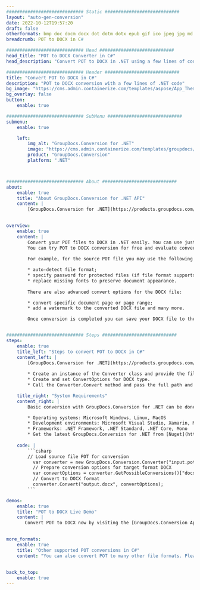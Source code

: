 ```yaml
---
############################# Static ############################
layout: "auto-gen-conversion"
date: 2022-10-12T19:57:20
draft: false
otherformats: bmp doc docm docx dot dotm dotx epub gif ico jpeg jpg md odt ott pdf png psd rtf tex tif tiff txt xps
breadcrumb: POT to DOCX in C#

############################# Head ############################
head_title: "POT to DOCX Converter in C#"
head_description: "Convert POT to DOCX in .NET using a few lines of code. Use the GroupDocs Document Conversion API to convert over 160 file formats."

############################# Header ############################
title: "Convert POT to DOCX in C#"
description: "POT to DOCX conversion with a few lines of .NET code"
bg_image: "https://cms.admin.containerize.com/templates/aspose/App_Themes/V3/images/bg/header1.png"
bg_overlay: false
button:
    enable: true

############################# SubMenu ############################
submenu:
    enable: true

    left:
        img_alt: "GroupDocs.Conversion for .NET"
        image: "https://cms.admin.containerize.com/templates/groupdocs/images/product-logos/90x90-noborder/groupdocs-conversion-net.png"
        product: "GroupDocs.Conversion"
        platform: ".NET"



############################# About ############################
about:
    enable: true
    title: "About GroupDocs.Conversion for .NET API"
    content: |
        [GroupDocs.Conversion for .NET](https://products.groupdocs.com/conversion/net/) can be used to convert Microsoft Word, Excel, PowerPoint, PDF, Visio and other formats. GroupDocs.Conversion is a standalone API that is suitable for back-end and internal systems where high performance is required. It does not depend on any software such as Microsoft or Open Office.
    

overview:
    enable: true
    content: |
        Convert your POT files to DOCX in .NET easily. You can use just a couple of C# code lines in any platform of your choice like - Windows, Linux, macOS.
        You can try POT to DOCX conversion for free and evaluate conversion results quality.  Along with simple file conversion scenarios you can try more advanced options for loading source POT file and for saving output DOCX result. 
        
        For example, for the source POT file you may use the following load options:

        * auto-detect file format;
        * specify password for protected files (if file format supports it);
        * replace missing fonts to preserve document appearance.
        
        There are also advanced convert options for the DOCX file:

        * convert specific document page or page range;
        * add a watermark to the converted DOCX file and many more.

        Once conversion is completed you can save your DOCX file to the local file path or any third-party storage like FTP, Amazon S3, Google Drive, Dropbox etc. Please note - to convert POT to DOCX there is no need for any additional software installed - like MS Office, Open Office, Adobe Acrobat Reader etc.


############################# Steps ############################
steps:
    enable: true
    title_left: "Steps to convert POT to DOCX in C#"
    content_left: |
        [GroupDocs.Conversion for .NET](https://products.groupdocs.com/conversion/net/) makes it easy for developers to convert a POT file to DOCX with a few lines of code.
        
        * Create an instance of the Converter class and provide the file POT with the full path
        * Create and set ConvertOptions for DOCX type.
        * Call the Converter.Convert method and pass the full path and format (DOCX) as a parameter

    title_right: "System Requirements"
    content_right: |
        Basic conversion with GroupDocs.Conversion for .NET can be done in just a few simple steps. Our APIs are supported on all major platforms and operating systems. Before executing the code below, make sure you have the following prerequisites installed on your system.

        * Operating systems: Microsoft Windows, Linux, MacOS
        * Development environments: Microsoft Visual Studio, Xamarin, MonoDevelop
        * Frameworks: .NET Framework, .NET Standard, .NET Core, Mono
        * Get the latest GroupDocs.Conversion for .NET from [Nuget](https://www.nuget.org/packages/groupdocs.conversion)
         
    code: |
        ```csharp    
        // Load source file POT for conversion
          var converter = new GroupDocs.Conversion.Converter("input.pot");
          // Prepare conversion options for target format DOCX
          var convertOptions = converter.GetPossibleConversions()["docx"].ConvertOptions;
          // Convert to DOCX format
          converter.Convert("output.docx", convertOptions);
        ```

demos:
    enable: true
    title: "POT to DOCX Live Demo"
    content: |
       Convert POT to DOCX now by visiting the [GroupDocs.Conversion App](https://products.groupdocs.app/conversion/family) website. Online demo has the following advantages
          

more_formats:
    enable: true
    title: "Other supported POT conversions in C#"
    content: "You can also convert POT to many other file formats. Please see the list below."
       
       
back_to_top:
    enable: true
---
```

